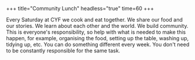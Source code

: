 +++
title="Community Lunch"
headless="true"
time=60
+++

Every Saturday at CYF we cook and eat together. We share our food and our stories. We learn about each other and the world. We build community.  
This is everyone's responsibility, so help with what is needed to make this happen, for example, organising the food, setting up the table, washing up, tidying up, etc. You can do something different every week. You don't need to be constantly responsible for the same task.

